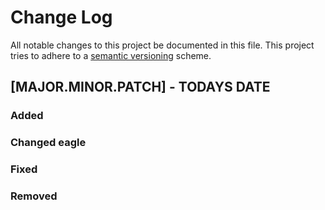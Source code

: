# Change Log
All notable changes to this project be documented in this file. This project tries to adhere to a [semantic versioning](https://semver.org/) scheme.

## [MAJOR.MINOR.PATCH] - TODAYS DATE

### Added

### Changed eagle

### Fixed

### Removed

